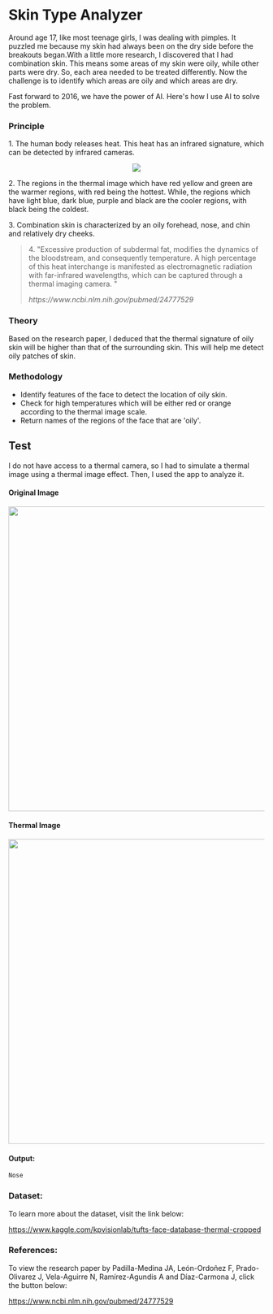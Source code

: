 # Skin Type Analyzer

<!-- wp:paragraph -->
<p>Around age 17, like most teenage girls, I was dealing with pimples. It puzzled me because my skin had always been on the dry side before the breakouts began.With a little more research, I discovered that I had combination skin. This means some areas of my skin were oily, while other parts were dry. So, each area needed to be treated differently. Now the challenge is to identify which areas are oily and which areas are dry. </p>
<!-- /wp:paragraph -->

<!-- wp:paragraph -->
<p>Fast forward to 2016, we have the power of AI. Here's how I use AI to solve the problem.</p>
<!-- /wp:paragraph -->

<!-- wp:heading {"level":3} -->
<h3>Principle</h3>
<!-- /wp:heading -->

<!-- wp:paragraph -->
<p>1. The human body releases heat. This heat has an infrared signature, which can be detected by infrared cameras. </p>
<!-- /wp:paragraph -->

<p align="center">
  <img width="" height="" src="https://i1.wp.com/live.staticflickr.com/65535/48599275822_9a84ea8f4a.jpg?resize=500%2C281&ssl=1">
</p>


<!-- wp:paragraph -->
<p>2.  The regions in the thermal image which have red yellow and green are the warmer regions, with red being the hottest.  While, the regions which have light blue, dark blue, purple and black are the cooler regions, with black being the coldest.</p>
<!-- /wp:paragraph -->

<!-- wp:paragraph -->
<p>3. Combination skin is characterized by an oily forehead, nose, and chin and relatively dry cheeks. </p>
<!-- /wp:paragraph -->

<!-- wp:quote {"className":"is-style-default"} -->
<blockquote class="wp-block-quote is-style-default"><p>4. "Excessive production of subdermal fat, modifies the dynamics of the bloodstream, and consequently temperature. A high percentage of this heat interchange is manifested as electromagnetic radiation with far-infrared wavelengths, which can be captured through a thermal imaging camera. "</p><cite>https://www.ncbi.nlm.nih.gov/pubmed/24777529</cite></blockquote>
<!-- /wp:quote -->

<!-- wp:heading {"level":3} -->
<h3>Theory</h3>
<!-- /wp:heading -->

<!-- wp:paragraph -->
<p>Based on the research paper, I deduced that the thermal signature of oily skin will be higher than that of the surrounding skin. This will help me detect oily patches of skin. </p>
<!-- /wp:paragraph -->

<!-- wp:heading {"level":3} -->
<h3>Methodology</h3>
<!-- /wp:heading -->

<!-- wp:list -->
<ul><li>Identify features of the face to detect the location of  oily skin.</li><li>Check for high temperatures which will be either red or orange according to the thermal image scale. </li><li>Return names of the regions of the face that are 'oily'.</li></ul>
<!-- /wp:list -->

<!-- wp:heading -->
<h2>Test</h2>
<!-- /wp:heading -->

<!-- wp:paragraph -->
<p>I do not have access to a thermal camera, so I had to simulate a thermal image using a thermal image effect. Then, I used the app to analyze it.</p>
<!-- /wp:paragraph -->

<!-- wp:heading {"level":4} -->
<h4>Original Image</h4>
<!-- /wp:heading -->

<p align="center">
  <img width="600" height="600" src="http://vinslookbook.com/wp-content/uploads/2019/09/File_001-1.jpeg">
</p>

<!-- wp:heading {"level":4} -->
<h4>Thermal Image</h4>
<!-- /wp:heading -->

<p align="center">
  <img width="600" height="600" src="http://vinslookbook.com/wp-content/uploads/2019/09/thermal-sample-1.jpg">
</p>

<!-- wp:heading {"level":4} -->
<h4>Output:</h4>
<!-- /wp:heading -->

<!-- wp:code -->
<pre class="wp-block-code"><code>Nose</code></pre>
<!-- /wp:code -->

<!-- wp:heading {"level":3} -->
<h3>Dataset:</h3>
<!-- /wp:heading -->

<!-- wp:paragraph -->
<p>To learn more about the dataset, visit the link below:</p>
<!-- /wp:paragraph -->

https://www.kaggle.com/kpvisionlab/tufts-face-database-thermal-cropped

<!-- wp:heading {"level":3} -->
<h3>References:</h3>
<!-- /wp:heading -->

<!-- wp:paragraph -->
<p>To view the research paper by Padilla-Medina JA, León-Ordoñez F, Prado-Olivarez J, Vela-Aguirre N, Ramírez-Agundis A and Díaz-Carmona J, click the button below:</p>
<!-- /wp:paragraph -->

https://www.ncbi.nlm.nih.gov/pubmed/24777529
